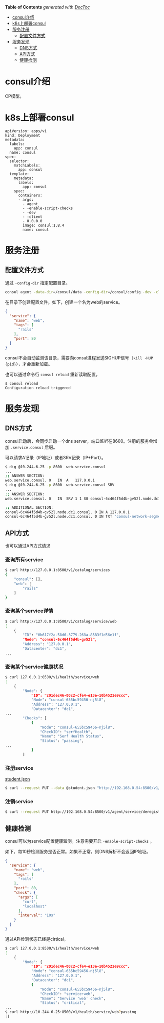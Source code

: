 <!-- START doctoc generated TOC please keep comment here to allow auto update -->
<!-- DON'T EDIT THIS SECTION, INSTEAD RE-RUN doctoc TO UPDATE -->
**Table of Contents**  *generated with [DocToc](https://github.com/thlorenz/doctoc)*

- [consul介绍](#consul%E4%BB%8B%E7%BB%8D)
- [k8s上部署consul](#k8s%E4%B8%8A%E9%83%A8%E7%BD%B2consul)
- [服务注册](#%E6%9C%8D%E5%8A%A1%E6%B3%A8%E5%86%8C)
  - [配置文件方式](#%E9%85%8D%E7%BD%AE%E6%96%87%E4%BB%B6%E6%96%B9%E5%BC%8F)
- [服务发现](#%E6%9C%8D%E5%8A%A1%E5%8F%91%E7%8E%B0)
  - [DNS方式](#dns%E6%96%B9%E5%BC%8F)
  - [API方式](#api%E6%96%B9%E5%BC%8F)
  - [健康检测](#%E5%81%A5%E5%BA%B7%E6%A3%80%E6%B5%8B)

<!-- END doctoc generated TOC please keep comment here to allow auto update -->


# consul介绍

CP模型。

# k8s上部署consul



```
apiVersion: apps/v1
kind: Deployment
metadata:
  labels:
    app: consul
  name: consul
spec:
  selector:
    matchLabels:
      app: consul
  template:
    metadata:
      labels:
        app: consul
    spec:
      containers:
      - args:
        - agent
        - -enable-script-checks
        - -dev
        - -client
        - 0.0.0.0
        image: consul:1.8.4
        name: consul
```

# 服务注册

## 配置文件方式

通过 `-config-dir` 指定配置目录。

```bash
consul agent -data-dir=/consul/data -config-dir=/consul/config -dev -client 0.0.0.0
```

在目录下创建配置文件。如下，创建一个名为web的service。

```json
{
  "service": {
    "name": "web",
    "tags": [
      "rails"
    ],
    "port": 80
  }
}
```

consul不会自动监测该目录，需要向consul进程发送SIGHUP信号（`kill -HUP {pid}`），才会重新加载。

也可以通过命令行 `consul reload` 重新读取配置。

```
$ consul reload
Configuration reload triggered
```

# 服务发现

## DNS方式

consul启动后，会同步启动一个dns server，端口监听在8600。注册的服务会增加 `.service.consul` 后缀。

可以请求A记录（IP地址）或者SRV记录（IP+Port）。

```bash
$ dig @10.244.6.25 -p 8600  web.service.consul
...
;; ANSWER SECTION:
web.service.consul.	0	IN	A	127.0.0.1
$ dig @10.244.6.25 -p 8600  web.service.consul SRV
...
;; ANSWER SECTION:
web.service.consul.	0	IN	SRV	1 1 80 consul-6c464f5d4b-gv52l.node.dc1.consul.

;; ADDITIONAL SECTION:
consul-6c464f5d4b-gv52l.node.dc1.consul. 0 IN A	127.0.0.1
consul-6c464f5d4b-gv52l.node.dc1.consul. 0 IN TXT "consul-network-segment="
```

## API方式

也可以通过API方式请求

### 查询所有service

```bash
$ curl http://127.0.0.1:8500/v1/catalog/services
{
    "consul": [],
    "web": [
        "rails"
    ]
}
```

### 查询某个service详情
```bash
$ curl http://127.0.0.1:8500/v1/catalog/service/web
[
    {
        "ID": "0b617f2a-58d6-3779-268a-8583f1d56e1f",
        "Node": "consul-6c464f5d4b-gv52l",
        "Address": "127.0.0.1",
        "Datacenter": "dc1",
...
```

### 查询某个service健康状况

```bash
$ curl 127.0.0.1:8500/v1/health/service/web
[
    {
        "Node": {
            "ID": "291dec46-80c2-cfe4-e13e-10b4521e9ccc",
            "Node": "consul-655bc59456-nj5l8",
            "Address": "127.0.0.1",
            "Datacenter": "dc1",
...
        "Checks": [
            {
                "Node": "consul-655bc59456-nj5l8",
                "CheckID": "serfHealth",
                "Name": "Serf Health Status",
                "Status": "passing",
...
            }
        ]
```

### 注册service

[student.json](student.json)

```bash
$ curl --request PUT --data @student.json "http://192.168.0.54:8500/v1/agent/service/register?replace-existing-checks=true"
```

### 注销service

```bash
$ curl --request PUT http://192.168.0.54:8500/v1/agent/service/deregister/student-service
```

## 健康检测


consul可以为service配置健康监测。注意需要开启 `-enable-script-checks` 。

如下，每10秒检测服务是否正常。如果不正常，则DNS解析不会返回IP地址。

```json
{
  "service": {
    "name": "web",
    "tags": [
      "rails"
    ],
    "port": 80,
    "check": {
      "args": [
        "curl",
        "localhost"
      ],
      "interval": "10s"
    }
  }
}
```

通过API检测状态已经是cirtical。

```bash
$ curl 127.0.0.1:8500/v1/health/service/web
[
    {
        "Node": {
            "ID": "291dec46-80c2-cfe4-e13e-10b4521e9ccc",
            "Node": "consul-655bc59456-nj5l8",
            "Address": "127.0.0.1",
            "Datacenter": "dc1",
            {
                "Node": "consul-655bc59456-nj5l8",
                "CheckID": "service:web",
                "Name": "Service 'web' check",
                "Status": "critical",
...
$ curl http://10.244.6.25:8500/v1/health/service/web?passing
[]
```

